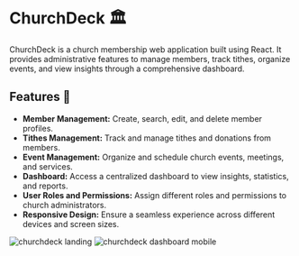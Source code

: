 # ChurchDeck 🏛️

ChurchDeck is a church membership web application built using React. It provides administrative features to manage members, track tithes, organize events, and view insights through a comprehensive dashboard.

## Features 🚀

- **Member Management:** Create, search, edit, and delete member profiles.
- **Tithes Management:** Track and manage tithes and donations from members.
- **Event Management:** Organize and schedule church events, meetings, and services.
- **Dashboard:** Access a centralized dashboard to view insights, statistics, and reports.
- **User Roles and Permissions:** Assign different roles and permissions to church administrators.
- **Responsive Design:** Ensure a seamless experience across different devices and screen sizes.

![churchdeck landing](https://user-images.githubusercontent.com/65794818/255422948-3e750e41-be80-4cd5-85ca-02b63019dc7c.png)
![churchdeck dashboard mobile](https://user-images.githubusercontent.com/65794818/255423222-50504117-30c6-4686-b513-5b99af677100.png)
